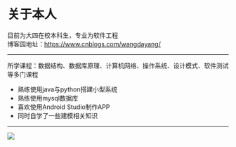 # 关于本人
目前为大四在校本科生，专业为软件工程  
博客园地址：https://www.cnblogs.com/wangdayang/
**** 
所学课程：数据结构、数据库原理、计算机网络、操作系统、设计模式、软件测试等多门课程    
- 熟练使用java与python搭建小型系统  
- 熟练使用mysql数据库  
- 喜欢使用Android Studio制作APP  
- 同时自学了一些建模相关知识  
****
![](https://github-readme-stats.vercel.app/api?username=Whao1217)
